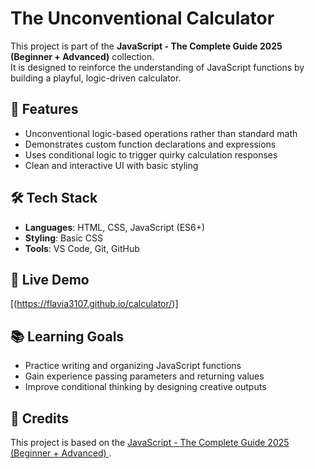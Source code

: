 # The Unconventional Calculator

This project is part of the **JavaScript - The Complete Guide 2025 (Beginner + Advanced)** collection.  
It is designed to reinforce the understanding of JavaScript functions by building a playful, logic-driven calculator.

## 📌 Features
- Unconventional logic-based operations rather than standard math
- Demonstrates custom function declarations and expressions
- Uses conditional logic to trigger quirky calculation responses
- Clean and interactive UI with basic styling

## 🛠️ Tech Stack
- **Languages**: HTML, CSS, JavaScript (ES6+)
- **Styling**: Basic CSS
- **Tools**: VS Code, Git, GitHub

## 🚀 Live Demo
[(https://flavia3107.github.io/calculator/)]

## 📚 Learning Goals
- Practice writing and organizing JavaScript functions
- Gain experience passing parameters and returning values
- Improve conditional thinking by designing creative outputs

## 📖 Credits
This project is based on the [JavaScript - The Complete Guide 2025 (Beginner + Advanced)
](https://www.udemy.com/course/javascript-the-complete-guide-2020-beginner-advanced/).
